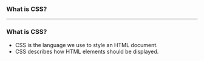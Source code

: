### What is CSS?

--------------------------------------------------------

### What is CSS?

* CSS is the language we use to style an HTML document.
* CSS describes how HTML elements should be displayed.
